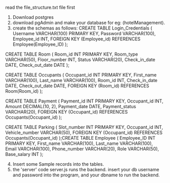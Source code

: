 read the file_structure.txt file first

1. Download postgres
2. download pgAdmin and make your database for eg: (hotelManagement).
3. create the schemas as follows:
CREATE TABLE Login_Credentials (
    Username VARCHAR(100) PRIMARY KEY,
    Password VARCHAR(100),
    Employee_id INT,
    FOREIGN KEY (Employee_id) REFERENCES Employee(Employee_ID)
);

CREATE TABLE Room (
    Room_id INT PRIMARY KEY,
    Room_type VARCHAR(50),
    Floor_number INT,
    Status VARCHAR(20),
    Check_in_date DATE,
    Check_out_date DATE
);

CREATE TABLE Occupants (
    Occupant_id INT PRIMARY KEY,
    First_name VARCHAR(100),
    Last_name VARCHAR(100),
    Room_id INT,
    Check_in_date DATE,
    Check_out_date DATE,
    FOREIGN KEY (Room_id) REFERENCES Room(Room_id)
);

CREATE TABLE Payment (
    Payment_id INT PRIMARY KEY,
    Occupant_id INT,
    Amount DECIMAL(10, 2),
    Payment_date DATE,
    Payment_status VARCHAR(20),
    FOREIGN KEY (Occupant_id) REFERENCES Occupants(Occupant_id)
);

CREATE TABLE Parking (
    Slot_number INT PRIMARY KEY,
    Occupant_id INT,
    Vehicle_number VARCHAR(50),
    FOREIGN KEY (Occupant_id) REFERENCES Occupants(Occupant_id)
);CREATE TABLE Employee (
    Employee_ID INT PRIMARY KEY,
    First_name VARCHAR(100),
    Last_name VARCHAR(100),
    Email VARCHAR(100),
    Phone_number VARCHAR(20),
    Role VARCHAR(50),
    Base_salary INT
); 

4. Insert some Sample records into the tables.
5. the 'server' code server.js runs the backend. insert your db username and password into the program, and your dbname to run the backend.
